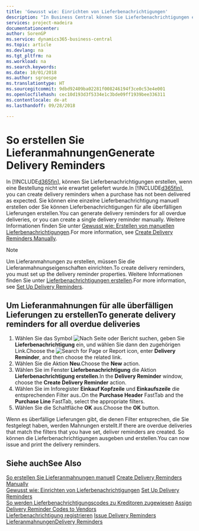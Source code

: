 ```yaml
---
title: 'Gewusst wie: Einrichten von Lieferbenachrichtigungen'
description: "In Business Central können Sie Lieferbenachrichtigungen erstellen, wenn eine Bestellung nicht wie erwartet geliefert wurde."
services: project-madeira
documentationcenter: 
author: SorenGP
ms.service: dynamics365-business-central
ms.topic: article
ms.devlang: na
ms.tgt_pltfrm: na
ms.workload: na
ms.search.keywords: 
ms.date: 10/01/2018
ms.author: sgroespe
ms.translationtype: HT
ms.sourcegitcommit: 9dbd92409ba02281f008246194f3ce0c53e4e001
ms.openlocfilehash: cec10d193d3f5334e1c3bde09ff1939bee336311
ms.contentlocale: de-at
ms.lasthandoff: 09/28/2018

---
```

# <a name="generate-delivery-reminders"></a><span data-ttu-id="c5756-103">So erstellen Sie Lieferanmahnungen</span><span class="sxs-lookup"><span data-stu-id="c5756-103">Generate Delivery Reminders</span></span>
<span data-ttu-id="c5756-104">In [!INCLUDE[d365fin](../../includes/d365fin_md.md)], können Sie Lieferbenachrichtigungen erstellen, wenn eine Bestellung nicht wie erwartet geliefert wurde.</span><span class="sxs-lookup"><span data-stu-id="c5756-104">In [!INCLUDE[d365fin](../../includes/d365fin_md.md)], you can create delivery reminders when a purchase has not been delivered as expected.</span></span> <span data-ttu-id="c5756-105">Sie können eine einzelne Lieferbenachrichtigung manuell erstellen oder Sie können Lieferbenachrichtigungen für alle überfälligen Lieferungen erstellen.</span><span class="sxs-lookup"><span data-stu-id="c5756-105">You can generate delivery reminders for all overdue deliveries, or you can create a single delivery reminder manually.</span></span> <span data-ttu-id="c5756-106">Weitere Informationen finden Sie unter [Gewusst wie: Erstellen von manuellen Lieferbenachrichtigungen](how-to-create-delivery-reminders-manually.md).</span><span class="sxs-lookup"><span data-stu-id="c5756-106">For more information, see [Create Delivery Reminders Manually](how-to-create-delivery-reminders-manually.md).</span></span>  

> [!NOTE]  
>  <span data-ttu-id="c5756-107">Um Lieferanmahnungen zu erstellen, müssen Sie die Lieferanmahnungseigenschaften einrichten.</span><span class="sxs-lookup"><span data-stu-id="c5756-107">To create delivery reminders, you must set up the delivery reminder properties.</span></span> <span data-ttu-id="c5756-108">Weitere Informationen finden Sie unter [Lieferbenachrichtigungen erstellen](how-to-set-up-delivery-reminders.md).</span><span class="sxs-lookup"><span data-stu-id="c5756-108">For more information, see [Set Up Delivery Reminders](how-to-set-up-delivery-reminders.md).</span></span>  

## <a name="to-generate-delivery-reminders-for-all-overdue-deliveries"></a><span data-ttu-id="c5756-109">Um Lieferanmahnungen für alle überfälligen Lieferungen zu erstellen</span><span class="sxs-lookup"><span data-stu-id="c5756-109">To generate delivery reminders for all overdue deliveries</span></span>  

1.  <span data-ttu-id="c5756-110">Wählen Sie das Symbol ![Nach Seite oder Bericht suchen](../../media/ui-search/search_small.png "Nach Seite oder Bericht suchen"), geben Sie **Lieferbenachrichtigung** ein, und wählen Sie dann den zugehörigen Link.</span><span class="sxs-lookup"><span data-stu-id="c5756-110">Choose the ![Search for Page or Report](../../media/ui-search/search_small.png "Search for Page or Report icon") icon, enter **Delivery Reminder**, and then choose the related link.</span></span>  
2.  <span data-ttu-id="c5756-111">Wählen Sie die Aktion **Neu**.</span><span class="sxs-lookup"><span data-stu-id="c5756-111">Choose the **New** action.</span></span>  
3.  <span data-ttu-id="c5756-112">Wählen Sie im Fenster **Lieferbenachrichtigung** die Aktion **Lieferbenachrichtigung erstellen**.</span><span class="sxs-lookup"><span data-stu-id="c5756-112">In the **Delivery Reminder** window, choose the **Create Delivery Reminder** action.</span></span>  
4.  <span data-ttu-id="c5756-113">Wählen Sie im Inforegister **Einkauf Kopfzeile** und **Einkaufszeile** die entsprechenden Filter aus..</span><span class="sxs-lookup"><span data-stu-id="c5756-113">On the **Purchase Header** FastTab and the **Purchase Line** FastTab, select the appropriate filters.</span></span>  
5.  <span data-ttu-id="c5756-114">Wählen Sie die Schaltfläche **OK** aus.</span><span class="sxs-lookup"><span data-stu-id="c5756-114">Choose the **OK** button.</span></span>  

<span data-ttu-id="c5756-115">Wenn es überfällige Lieferungen gibt, die denen Filter entsprechen, die Sie festgelegt haben, werden Mahnungen erstellt.</span><span class="sxs-lookup"><span data-stu-id="c5756-115">If there are overdue deliveries that match the filters that you have set, deliver reminders are created.</span></span> <span data-ttu-id="c5756-116">So können die Lieferbenachrichtigungen ausgeben und erstellen.</span><span class="sxs-lookup"><span data-stu-id="c5756-116">You can now issue and print the delivery reminders.</span></span>  

## <a name="see-also"></a><span data-ttu-id="c5756-117">Siehe auch</span><span class="sxs-lookup"><span data-stu-id="c5756-117">See Also</span></span>  
 <span data-ttu-id="c5756-118">[So erstellen Sie Lieferanmahnungen manuell](how-to-create-delivery-reminders-manually.md) </span><span class="sxs-lookup"><span data-stu-id="c5756-118">[Create Delivery Reminders Manually](how-to-create-delivery-reminders-manually.md) </span></span>  
 <span data-ttu-id="c5756-119">[Gewusst wie: Einrichten von Lieferbenachrichtigungen](how-to-set-up-delivery-reminders.md) </span><span class="sxs-lookup"><span data-stu-id="c5756-119">[Set Up Delivery Reminders](how-to-set-up-delivery-reminders.md) </span></span>  
 <span data-ttu-id="c5756-120">[So werden Lieferbenachrichtigungscodes zu Kreditoren zugewiesen](how-to-assign-delivery-reminder-codes-to-vendors.md) </span><span class="sxs-lookup"><span data-stu-id="c5756-120">[Assign Delivery Reminder Codes to Vendors](how-to-assign-delivery-reminder-codes-to-vendors.md) </span></span>  
 <span data-ttu-id="c5756-121">[Lieferbenachrichtigung registrieren](how-to-issue-delivery-reminders.md) </span><span class="sxs-lookup"><span data-stu-id="c5756-121">[Issue Delivery Reminders](how-to-issue-delivery-reminders.md) </span></span>  
 [<span data-ttu-id="c5756-122">Lieferanmahnungen</span><span class="sxs-lookup"><span data-stu-id="c5756-122">Delivery Reminders</span></span>](delivery-reminders.md)

